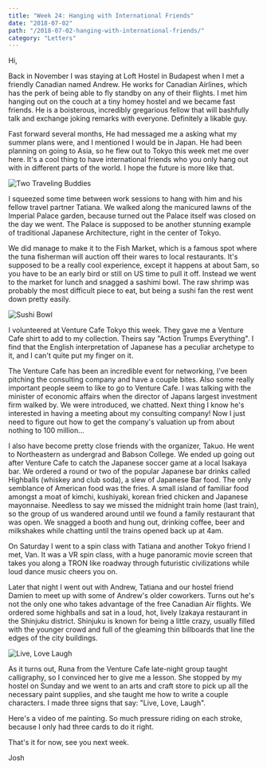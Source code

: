 ```yaml
---
title: "Week 24: Hanging with International Friends"
date: "2018-07-02"
path: "/2018-07-02-hanging-with-international-friends/"
category: "Letters"
---
```


Hi,

Back in November I was staying at Loft Hostel in Budapest when I met a friendly Canadian named Andrew. He works for Canadian Airlines, which has the perk of being able to fly standby on any of their flights. I met him hanging out on the couch at a tiny homey hostel and we became fast friends. He is a boisterous, incredibly gregarious fellow that will bashfully talk and exchange joking remarks with everyone. Definitely a likable guy. 

Fast forward several months, He had messaged me a asking what my summer plans were, and I mentioned I would be in Japan. He had been planning on going to Asia, so he flew out to Tokyo this week met me over here. It's a cool thing to have international friends who you only hang out with in different parts of the world. I hope the future is more like that.


![Two Traveling Buddies](https://lh3.googleusercontent.com/F2KhvTV9qNBaBBIeMeRTuZRnkh7EH6dFk8q9VuctokhCXPGzBQSkuezMGqcHFKaSoTFS4NR-RpYbweJst5dNwsJPbVEB3OuksgGXHDzTX4RI3mc-iYhuHfsUHvM-e6I3IxEjhfdHd4A=w900)


I squeezed some time between work sessions to hang with him and his fellow travel partner Tatiana. We walked along the manicured lawns of the Imperial Palace garden, because turned out the Palace itself was closed on the day we went. The Palace is supposed to be another stunning example of traditional Japanese Architecture, right in the center of Tokyo. 

We did manage to make it to the Fish Market, which is a famous spot where the tuna fisherman will auction off their wares to local restaurants. It's supposed to be a really cool experience, except it happens at about 5am, so you have to be an early bird or still on US time to pull it off. Instead we went to the market for lunch and snagged a sashimi bowl. The raw shrimp was probably the most difficult piece to eat, but being a sushi fan the rest went down pretty easily.


![Sushi Bowl](https://lh3.googleusercontent.com/yhf0jFIXOkrTv5SXarPACkS7i0irezQU9x9jfwBoh4PTTxIXFFEnUnOpHRlEWcIQ1F1dhly2n0NKvE9MuqayC-UNsFRcEMv18TbGAsrrbpV_BMUI4qRDMG6v_m2aGOLQNXP1VSsjyPc=w900)


I volunteered at Venture Cafe Tokyo this week. They gave me a Venture Cafe shirt to add to my collection. Theirs say "Action Trumps Everything". I find that the English interpretation of Japanese has a peculiar archetype to it, and I can't quite put my finger on it. 

The Venture Cafe has been an incredible event for networking, I've been pitching the consulting company and have a couple bites. Also some really important people seem to like to go to Venture Cafe. I was talking with the minister of economic affairs when the director of Japans largest investment firm walked by. We were introduced, we chatted. Next thing I know he's interested in having a meeting about my consulting company! Now I just need to figure out how to get the company's valuation up from about nothing to 100 million...

I also have become pretty close friends with the organizer, Takuo. He went to Northeastern as undergrad and Babson College. We ended up going out after Venture Cafe to catch the Japanese soccer game at a local Isakaya bar. We ordered a round or two of the popular Japanese bar drinks called Highballs (whiskey and club soda), a slew of Japanese Bar food. The only semblance of American food was the fries. A small island of familiar food amongst a moat of kimchi, kushiyaki, korean fried chicken and Japanese mayonnaise. Needless to say we missed the midnight train home (last train), so the group of us wandered around until we found a family restaurant that was open. We snagged a booth and hung out, drinking coffee, beer and milkshakes while chatting until the trains opened back up at 4am.

On Saturday I went to a spin class with Tatiana and another Tokyo friend I met, Van. It was a VR spin class, with a huge panoramic movie screen that takes you along a TRON like roadway through futuristic civilizations while loud dance music cheers you on. 

Later that night I went out with Andrew, Tatiana and our hostel friend Damien to meet up with some of Andrew's older coworkers. Turns out he's not the only one who takes advantage of the free Canadian Air flights. We ordered some highballs and sat in a loud, hot, lively Izakaya restaurant in the Shinjuku district. Shinjuku is known for being a little crazy, usually filled with the younger crowd and full of the gleaming thin billboards that line the edges of the city buildings. 

![Live, Love Laugh](https://lh3.googleusercontent.com/EzjFQ0boPtylNPyFb9-lmW8nisqdPm0Xbb3VIfrCcYR0COcb6xTbAgES0GbWuwQLJbuXPL9hB81Ct2Vvgozgc8VB9zasQ8Ca1ELxmW1H468yzcFipgOkaZyWN4OPML4NL_adO1WRp6g=w900)


As it turns out, Runa from the Venture Cafe late-night group taught calligraphy, so I convinced her to give me a lesson. She stopped by my hostel on Sunday and we went to an arts and craft store to pick up all the necessary paint supplies, and she taught me how to write a couple characters. I made three signs that say: "Live, Love, Laugh". 


Here's a video of me painting. So much pressure riding on each stroke, because I only had three cards to do it right.

That's it for now, see you next week.


Josh
 
